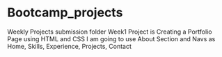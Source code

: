 # Bootcamp_projects
Weekly Projects submission folder
Week1 Project is Creating a Portfolio Page using HTML and CSS
I am going to use About Section and Navs as Home, Skills, Experience, Projects, Contact